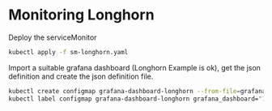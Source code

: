 # Monitoring Longhorn

Deploy the serviceMonitor

```bash
kubectl apply -f sm-longhorn.yaml
```

Import a suitable grafana dashboard (Longhorn Example is ok), get the json definition and create the json definition file.

```bash
kubectl create configmap grafana-dashboard-longhorn --from-file=grafana-longhorn.json
kubectl label configmap grafana-dashboard-longhorn grafana_dashboard="1"
```
